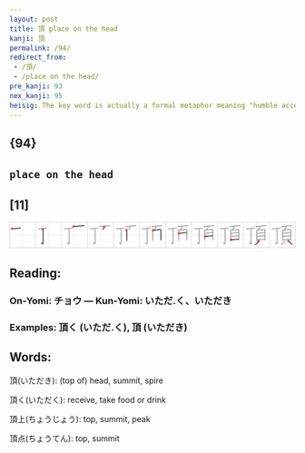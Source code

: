 ```yaml
---
layout: post
title: 頂 place on the head
kanji: 頂
permalink: /94/
redirect_from:
 - /頂/
 - /place on the head/
pre_kanji: 93
nex_kanji: 95
heisig: The key word is actually a formal metaphor meaning "humble acceptance." Reading off the two primitive elements in the order of their writing, we have: <i>nail</i> . . . <i>head</i>. As in "hitting the <i>nail</i> on the <i>head</i>." Now one presumes that most people can handle metaphors, but if you were to run into a dimwit working in a hardware store who only knew the literal meaning of things, and were to ask him, in your best Japanese, to <b>place on your head</b> a nail, he might miss the point and cause you considerable torment.
---
```


## {94}

## `place on the head`

## [11]

<div class="stroke"><img src="../images/E9A082.png" /></div>

## Reading:

### On-Yomi: チョウ &mdash; Kun-Yomi: いただ.く、いただき

### Examples: 頂く (いただ.く), 頂 (いただき)

## Words:

頂(いただき): (top of) head, summit, spire

頂く(いただく): receive, take food or drink

頂上(ちょうじょう): top, summit, peak

頂点(ちょうてん): top, summit
